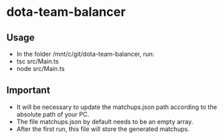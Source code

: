 # dota-team-balancer

## Usage
- In the folder /mnt/c/git/dota-team-balancer, run:
- tsc src/Main.ts
- node src/Main.ts  

## Important
- It will be necessary to update the matchups.json path according to the absolute path of your PC.
- The file matchups.json by default needs to be an empty array.
- After the first run, this file will store the generated matchups.